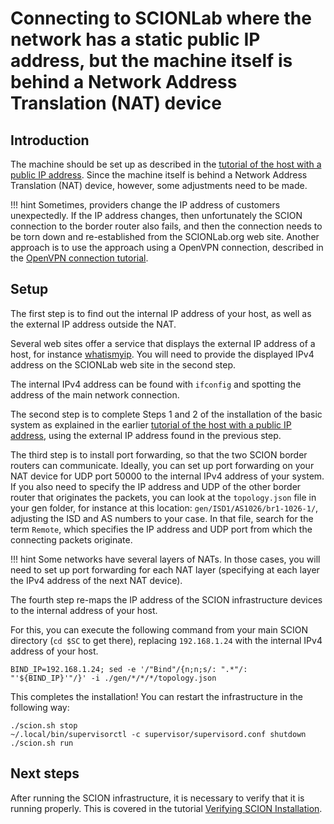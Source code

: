 
# Connecting to SCIONLab where the network has a static public IP address, but the machine itself is behind a Network Address Translation (NAT) device

## Introduction

The machine should be set up as described in the [tutorial of the host with a public IP address](/general_scion_configuration/public_ip.md). Since the machine itself is behind a Network Address Translation (NAT) device, however, some adjustments need to be made.

!!! hint
    Sometimes, providers change the IP address of customers unexpectedly. If the IP address changes, then unfortunately the SCION connection to the border router also fails, and then the connection needs to be torn down and re-established from the SCIONLab.org web site. Another approach is to use the approach using a OpenVPN connection, described in the [OpenVPN connection tutorial](/general_scion_configuration/vpn_setup.md).

## Setup

The first step is to find out the internal IP address of your host, as well as the external IP address outside the NAT.

Several web sites offer a service that displays the external IP address of a host, for instance [whatismyip](http://whatismyip.host/). You will need to provide the displayed IPv4 address on the SCIONLab web site in the second step.

The internal IPv4 address can be found with `ifconfig` and spotting the address of the main network connection.

The second step is to complete Steps 1 and 2 of the installation of the basic system as explained in the earlier [tutorial of the host with a public IP address](/general_scion_configuration/public_ip.md), using the external IP address found in the previous step.

The third step is to install port forwarding, so that the two SCION border routers can communicate. Ideally, you can set up port forwarding on your NAT device for UDP port 50000 to the internal IPv4 address of your system. If you also need to specify the IP address and UDP of the other border router that originates the packets, you can look at the `topology.json` file in your gen folder, for instance at this location: `gen/ISD1/AS1026/br1-1026-1/`, adjusting the ISD and AS numbers to your case. In that file, search for the term `Remote`, which specifies the IP address and UDP port from which the connecting packets originate.

!!! hint
    Some networks have several layers of NATs. In those cases, you will need to set up port forwarding for each NAT layer (specifying at each layer the IPv4 address of the next NAT device).

The fourth step re-maps the IP address of the SCION infrastructure devices to the internal address of your host.

For this, you can execute the following command from your main SCION directory (`cd $SC` to get there), replacing `192.168.1.24` with the internal IPv4 address of your host.
```shell
BIND_IP=192.168.1.24; sed -e '/"Bind"/{n;n;s/: ".*"/: "'${BIND_IP}'"/}' -i ./gen/*/*/*/topology.json
```

This completes the installation! You can restart the infrastructure in the following way:

```shell
./scion.sh stop
~/.local/bin/supervisorctl -c supervisor/supervisord.conf shutdown
./scion.sh run
```

## Next steps

After running the SCION infrastructure, it is necessary to verify that it is running properly. This is covered in the tutorial [Verifying SCION Installation](/general_scion_configuration/verifying_scion_installation.md).

